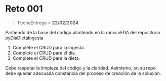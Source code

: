 # Reto 001

> FechaEntrega = **22/02/2024**

Partiendo de la base del código planteado en la rama vEDA del repositorio [pyDiaDietaIngesta](https://github.com/puntoReflex/pyDiaDietaIngesta)

1. Complete el CRUD para la ingesta.
1. Complete el CRUD para el día.
1. Complete el CRUD para la dieta.

Debe respetar la limpieza del código y la claridad. Asimismo, en su repo debe quedar adecuada constancia del proceso de creación de la solución.


